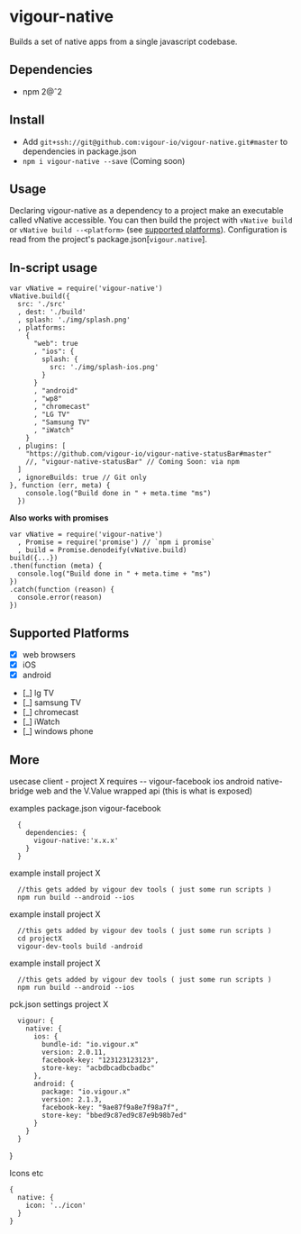 # vigour-native

Builds a set of native apps from a single javascript codebase.

## Dependencies

- npm 2@ˆ2

## Install
- Add `git+ssh://git@github.com:vigour-io/vigour-native.git#master` to dependencies in package.json
- `npm i vigour-native --save` (Coming soon)


## Usage

Declaring vigour-native as a dependency to a project make an executable called vNative accessible. You can then build the project with `vNative build` or `vNative build --<platform>` (see [supported platforms](#user-content-platforms)). Configuration is read from the project's package.json[`vigour.native`].


## In-script usage

```
var vNative = require('vigour-native')
vNative.build({
  src: './src'
  , dest: './build'
  , splash: './img/splash.png'
  , platforms:
    {
      "web": true
      , "ios": {
        splash: {
          src: './img/splash-ios.png'
        }
      }
      , "android"
      , "wp8"
      , "chromecast"
      , "LG TV"
      , "Samsung TV"
      , "iWatch"
    }
  , plugins: [
    "https://github.com/vigour-io/vigour-native-statusBar#master"
    //, "vigour-native-statusBar" // Coming Soon: via npm
  ]
  , ignoreBuilds: true // Git only
}, function (err, meta) {
    console.log("Build done in " + meta.time "ms")
  })
```

**Also works with promises**
```
var vNative = require('vigour-native')
  , Promise = require('promise') // `npm i promise`
  , build = Promise.denodeify(vNative.build)
build({...})
.then(function (meta) {
  console.log("Build done in " + meta.time + "ms")
})
.catch(function (reason) {
  console.error(reason)
})
```

<a name='platforms'></a>
## Supported Platforms
  - [X] web browsers
  - [X] iOS
  - [X] android
  - [_] lg TV
  - [_] samsung TV
  - [_] chromecast
  - [_] iWatch
  - [_] windows phone

## More

usecase 
  client - project X
    requires -- vigour-facebook
                  ios
                  android
                  native-bridge
                  web
                  and the V.Value wrapped api (this is what is exposed)
                  


examples package.json vigour-facebook
```
  {
    dependencies: {
      vigour-native:'x.x.x'
    }
  }
```

example install project X
```
  //this gets added by vigour dev tools ( just some run scripts )
  npm run build --android --ios
```

example install project X
```
  //this gets added by vigour dev tools ( just some run scripts )
  cd projectX
  vigour-dev-tools build -android
```

example install project X
```
  //this gets added by vigour dev tools ( just some run scripts )
  npm run build --android --ios
```

pck.json settings project X
```
  vigour: {
    native: {
      ios: {
        bundle-id: "io.vigour.x"
        version: 2.0.11,
        facebook-key: "123123123123",
        store-key: "acbdbcadbcbadbc"
      },
      android: {
        package: "io.vigour.x"
        version: 2.1.3,
        facebook-key: "9ae87f9a8e7f98a7f",
        store-key: "bbed9c87ed9c87e9b98b7ed"
      }
    }
  }
```
}
  
Icons etc
```
{
  native: {
    icon: '../icon'
  }
}
```